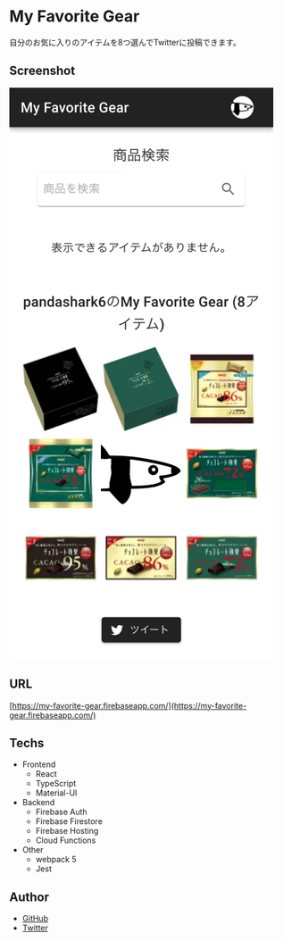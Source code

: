 # My Favorite Gear

自分のお気に入りのアイテムを8つ選んでTwitterに投稿できます。

## Screenshot

![My Favorite Gear Screenshot](https://raw.githubusercontent.com/x7ddf74479jn5/next-portfolio/master/public/img/samples/my-favorite-gear-eyecatch.webp)

## URL

[https://my-favorite-gear.firebaseapp.com/](https://my-favorite-gear.firebaseapp.com/)

## Techs

- Frontend
  - React
  - TypeScript
  - Material-UI
- Backend
  - Firebase Auth
  - Firebase Firestore
  - Firebase Hosting
  - Cloud Functions
- Other
  - webpack 5
  - Jest
  
## Author

- [GitHub](https://github.com/x7ddf74479jn5)
- [Twitter](https://twitter.com/pandashark6)
